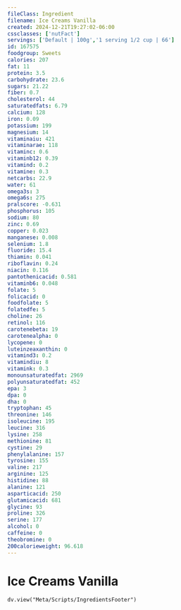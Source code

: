 ```yaml
---
fileClass: Ingredient
filename: Ice Creams Vanilla
created: 2024-12-21T19:27:02-06:00
cssclasses: ['nutFact']
servings: ['Default | 100g','1 serving 1/2 cup | 66']
id: 167575
foodgroup: Sweets
calories: 207
fat: 11
protein: 3.5
carbohydrate: 23.6
sugars: 21.22
fiber: 0.7
cholesterol: 44
saturatedfats: 6.79
calcium: 128
iron: 0.09
potassium: 199
magnesium: 14
vitaminaiu: 421
vitaminarae: 118
vitaminc: 0.6
vitaminb12: 0.39
vitamind: 0.2
vitamine: 0.3
netcarbs: 22.9
water: 61
omega3s: 3
omega6s: 275
pralscore: -0.631
phosphorus: 105
sodium: 80
zinc: 0.69
copper: 0.023
manganese: 0.008
selenium: 1.8
fluoride: 15.4
thiamin: 0.041
riboflavin: 0.24
niacin: 0.116
pantothenicacid: 0.581
vitaminb6: 0.048
folate: 5
folicacid: 0
foodfolate: 5
folatedfe: 5
choline: 26
retinol: 116
carotenebeta: 19
carotenealpha: 0
lycopene: 0
luteinzeaxanthin: 0
vitamind3: 0.2
vitamindiu: 8
vitamink: 0.3
monounsaturatedfat: 2969
polyunsaturatedfat: 452
epa: 3
dpa: 0
dha: 0
tryptophan: 45
threonine: 146
isoleucine: 195
leucine: 316
lysine: 258
methionine: 81
cystine: 29
phenylalanine: 157
tyrosine: 155
valine: 217
arginine: 125
histidine: 88
alanine: 121
asparticacid: 250
glutamicacid: 681
glycine: 93
proline: 326
serine: 177
alcohol: 0
caffeine: 0
theobromine: 0
200calorieweight: 96.618
---
```


# Ice Creams Vanilla

```dataviewjs
dv.view("Meta/Scripts/IngredientsFooter")
```